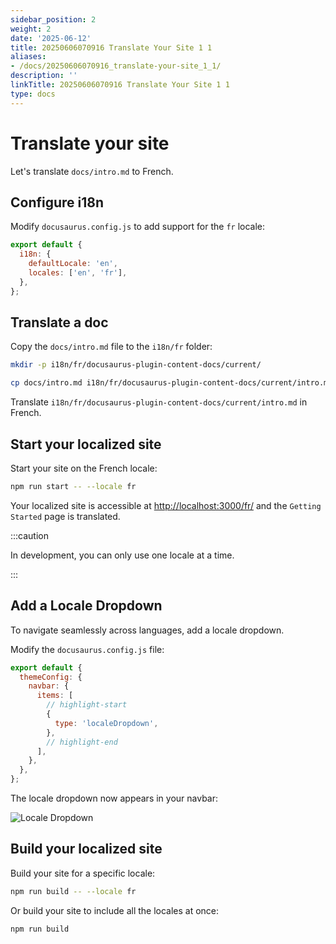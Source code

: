 ```yaml
---
sidebar_position: 2
weight: 2
date: '2025-06-12'
title: 20250606070916 Translate Your Site 1 1
aliases:
- /docs/20250606070916_translate-your-site_1_1/
description: ''
linkTitle: 20250606070916 Translate Your Site 1 1
type: docs
---
```


# Translate your site

Let's translate `docs/intro.md` to French.

## Configure i18n

Modify `docusaurus.config.js` to add support for the `fr` locale:

```js title="docusaurus.config.js"
export default {
  i18n: {
    defaultLocale: 'en',
    locales: ['en', 'fr'],
  },
};
```

## Translate a doc

Copy the `docs/intro.md` file to the `i18n/fr` folder:

```bash
mkdir -p i18n/fr/docusaurus-plugin-content-docs/current/

cp docs/intro.md i18n/fr/docusaurus-plugin-content-docs/current/intro.md
```

Translate `i18n/fr/docusaurus-plugin-content-docs/current/intro.md` in French.

## Start your localized site

Start your site on the French locale:

```bash
npm run start -- --locale fr
```

Your localized site is accessible at [http://localhost:3000/fr/](http://localhost:3000/fr/) and the `Getting Started` page is translated.

:::caution

In development, you can only use one locale at a time.

:::

## Add a Locale Dropdown

To navigate seamlessly across languages, add a locale dropdown.

Modify the `docusaurus.config.js` file:

```js title="docusaurus.config.js"
export default {
  themeConfig: {
    navbar: {
      items: [
        // highlight-start
        {
          type: 'localeDropdown',
        },
        // highlight-end
      ],
    },
  },
};
```

The locale dropdown now appears in your navbar:

![Locale Dropdown](./img/localeDropdown.png)

## Build your localized site

Build your site for a specific locale:

```bash
npm run build -- --locale fr
```

Or build your site to include all the locales at once:

```bash
npm run build
```
